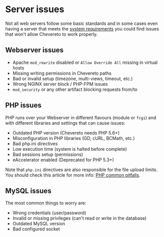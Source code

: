 # Server issues

Not all web servers follow some basic standards and in some cases even having a server that meets the [system requirements](./requirements.md) you could find issues that won't allow Chevereto to work properly.

## Webserver issues

- Apache `mod_rewrite` disabled or `Allow Override All` missing in virtual hosts
- Missing writing permissions in Chevereto paths
- Bad or invalid setup (timezone, multi-views, timeout, etc.)
- Wrong NGINX server block / PHP-FPM issues
- `mod_security` or any other artifact blocking requests from/to

## PHP issues

PHP runs over your Webserver in different flavours (module or `fcgi`) and with different libraries and settings that can cause issues:

- Outdated PHP version (Chevereto needs PHP 5.6+)
- Misconfiguration in PHP libraries (GD, cURL, BCMath, etc.)
- Bad php.ini directives
- Low execution time (system is halted before complete)
- Bad sessions setup (permissions)
- eAccelerator enabled (Deprecated for PHP 5.3+)

Note that `php.ini` directives are also responsible for the file upload limits. You should check this article for more info: [PHP common pitfalls](http://www.php.net/manual/en/features.file-upload.common-pitfalls.php).

## MySQL issues

The most common things to worry are:

- Wrong credentials (user/password)
- Invalid or missing privileges (can't read or write in the database)
- Outdated MySQL version
- Bad configured socket
